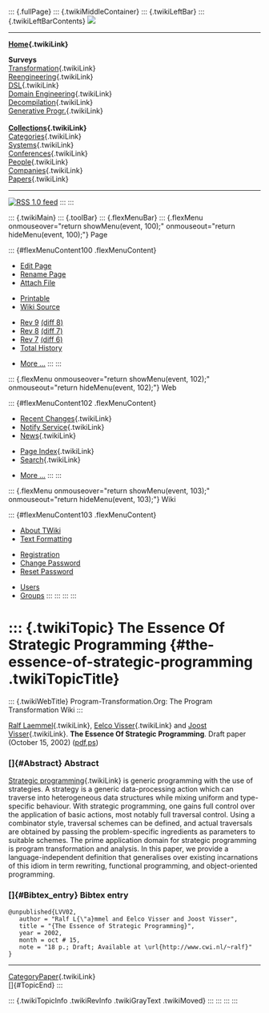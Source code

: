 ::: {.fullPage}
::: {.twikiMiddleContainer}
::: {.twikiLeftBar}
::: {.twikiLeftBarContents}
![](../pub/transformation.gif)

------------------------------------------------------------------------

**[Home](WebHome){.twikiLink}**

**Surveys**\
[Transformation](ProgramTransformation){.twikiLink}\
[Reengineering](ReengineeringWiki){.twikiLink}\
[DSL](DomainSpecificLanguages){.twikiLink}\
[Domain Engineering](DomainEngineering){.twikiLink}\
[Decompilation](DeCompilation){.twikiLink}\
[Generative Progr.](GenerativeProgrammingWiki){.twikiLink}\
\
**[Collections](CategoryCollection){.twikiLink}**\
[Categories](CategoryCategory){.twikiLink}\
[Systems](TransformationSystems){.twikiLink}\
[Conferences](TransformationConferences){.twikiLink}\
[People](TransformationPeople){.twikiLink}\
[Companies](TransformationCompanies){.twikiLink}\
[Papers](CategoryPaper){.twikiLink}

------------------------------------------------------------------------

[![](../pub/rss.gif "RSS 1.0 feed")](WebRss@skin=rss)
:::
:::

::: {.twikiMain}
::: {.toolBar}
::: {.flexMenuBar}
::: {.flexMenu onmouseover="return showMenu(event, 100);" onmouseout="return hideMenu(event, 100);"}
Page

::: {#flexMenuContent100 .flexMenuContent}
-   [Edit
    Page](http://www.program-transformation.org/edit/Transform/TheEssenceOfStrategicProgramming?t=1536825457)
-   [Rename
    Page](http://www.program-transformation.org/rename/Transform/TheEssenceOfStrategicProgramming)
-   [Attach
    File](http://www.program-transformation.org/attach/Transform/TheEssenceOfStrategicProgramming)

<!-- -->

-   [Printable](http://www.program-transformation.org/view/Transform/TheEssenceOfStrategicProgramming?skin=print.pattern)
-   [Wiki
    Source](http://www.program-transformation.org/view/Transform/TheEssenceOfStrategicProgramming?skin=text&raw=on&contenttype=text/plain)

<!-- -->

-   [Rev
    9](http://www.program-transformation.org/view/Transform/TheEssenceOfStrategicProgramming?rev=1.9)
    [(diff 8)](http://www.program-transformation.org/rdiff/Transform/TheEssenceOfStrategicProgramming?rev1=1.9&rev2=1.8)
-   [Rev
    8](http://www.program-transformation.org/view/Transform/TheEssenceOfStrategicProgramming?rev=1.8)
    [(diff 7)](http://www.program-transformation.org/rdiff/Transform/TheEssenceOfStrategicProgramming?rev1=1.8&rev2=1.7)
-   [Rev
    7](http://www.program-transformation.org/view/Transform/TheEssenceOfStrategicProgramming?rev=1.7)
    [(diff 6)](http://www.program-transformation.org/rdiff/Transform/TheEssenceOfStrategicProgramming?rev1=1.7&rev2=1.6)
-   [Total
    History](http://www.program-transformation.org/rdiff/Transform/TheEssenceOfStrategicProgramming)

<!-- -->

-   [More
    \...](http://www.program-transformation.org/oops/Transform/TheEssenceOfStrategicProgramming?template=oopsmore&param1=1.9&param2=1.9)
:::
:::

::: {.flexMenu onmouseover="return showMenu(event, 102);" onmouseout="return hideMenu(event, 102);"}
Web

::: {#flexMenuContent102 .flexMenuContent}
-   [Recent Changes](WebChanges){.twikiLink}
-   [Notify Service](WebNotify){.twikiLink}
-   [News](WebNews){.twikiLink}

<!-- -->

-   [Page Index](WebIndex){.twikiLink}
-   [Search](WebSearch){.twikiLink}

<!-- -->

-   [More
    \...](http://www.program-transformation.org/oops/Transform/TheEssenceOfStrategicProgramming?template=oopsmore&param1=1.9&param2=1.9)
:::
:::

::: {.flexMenu onmouseover="return showMenu(event, 103);" onmouseout="return hideMenu(event, 103);"}
Wiki

::: {#flexMenuContent103 .flexMenuContent}
-   [About
    TWiki](http://www.program-transformation.org/view/TWiki/WebHome)
-   [Text
    Formatting](http://www.program-transformation.org/view/TWiki/TextFormattingRules)

<!-- -->

-   [Registration](http://www.program-transformation.org/view/TWiki/TWikiRegistration)
-   [Change
    Password](http://www.program-transformation.org/view/TWiki/ChangePassword)
-   [Reset
    Password](http://www.program-transformation.org/view/TWiki/ResetPassword)

<!-- -->

-   [Users](http://www.program-transformation.org/view/Main/TWikiUsers)
-   [Groups](http://www.program-transformation.org/view/Main/TWikiGroups)
:::
:::
:::
:::

::: {.twikiTopic}
The Essence Of Strategic Programming {#the-essence-of-strategic-programming .twikiTopicTitle}
====================================

::: {.twikiWebTitle}
Program-Transformation.Org: The Program Transformation Wiki
:::

[Ralf Laemmel](RalfLaemmel){.twikiLink}, [Eelco
Visser](EelcoVisser){.twikiLink} and [Joost
Visser](JoostVisser){.twikiLink}. **The Essence Of Strategic
Programming**. Draft paper (October 15, 2002)
([pdf](http://www.cs.uu.nl/~visser/ftp/eosp.pdf),[ps](http://www.cs.uu.nl/~visser/ftp/eosp.ps))

### []{#Abstract} Abstract

[Strategic programming](StrategicProgramming){.twikiLink} is generic
programming with the use of strategies. A strategy is a generic
data-processing action which can traverse into heterogeneous data
structures while mixing uniform and type-specific behaviour. With
strategic programming, one gains full control over the application of
basic actions, most notably full traversal control. Using a combinator
style, traversal schemes can be defined, and actual traversals are
obtained by passing the problem-specific ingredients as parameters to
suitable schemes. The prime application domain for strategic programming
is program transformation and analysis. In this paper, we provide a
language-independent definition that generalises over existing
incarnations of this idiom in term rewriting, functional programming,
and object-oriented programming.

### []{#Bibtex_entry} Bibtex entry

    @unpublished{LVV02,
       author = "Ralf L{\"a}mmel and Eelco Visser and Joost Visser",
       title = "{The Essence of Strategic Programming}",
       year = 2002,
       month = oct # 15,
       note = "18 p.; Draft; Available at \url{http://www.cwi.nl/~ralf}"
    }

------------------------------------------------------------------------

[CategoryPaper](CategoryPaper){.twikiLink}\
[]{#TopicEnd}
:::

::: {.twikiTopicInfo .twikiRevInfo .twikiGrayText .twikiMoved}
:::
:::
:::
:::
